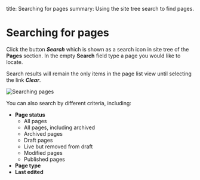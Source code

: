 title: Searching for pages
summary: Using the site tree search to find pages.

# Searching for pages

Click the button ***Search*** which is shown as a search icon in site tree of the **Pages** section. In the empty **Search** field type a page you would like to locate.

Search results will remain the only items in the page list view until selecting the link ***Clear***.

![Searching pages](/_images/searching-pages.png)

You can also search by different criteria, including:
* **Page status**
  * All pages
  * All pages, including archived
  * Archived pages
  * Draft pages
  * Live but removed from draft
  * Modified pages
  * Published pages
* **Page type**
* **Last edited**
